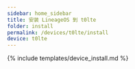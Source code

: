 ```yaml
---
sidebar: home_sidebar
title: 安装 LineageOS 到 t0lte
folder: install
permalink: /devices/t0lte/install
device: t0lte
---
```

{% include templates/device_install.md %}
